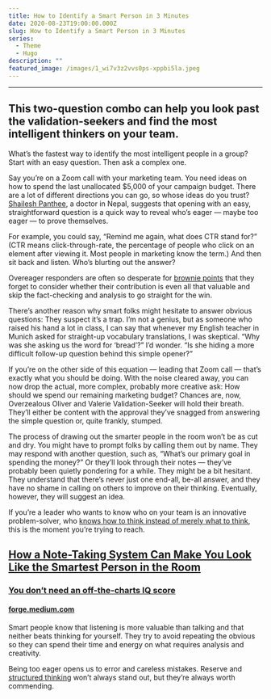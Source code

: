 ```yaml
---
title: How to Identify a Smart Person in 3 Minutes
date: 2020-08-23T19:00:00.000Z
slug: How to Identify a Smart Person in 3 Minutes
series:
  - Theme
  - Hugo
description: ""
featured_image: /images/1_wi7v3z2vvs0ps-xppbi5la.jpeg
---
```

- - -

## This two-question combo can help you look past the validation-seekers and find the most intelligent thinkers on your team.

<!--StartFragment-->

What’s the fastest way to identify the most intelligent people in a group? Start with an easy question. Then ask a complex one.

Say you’re on a Zoom call with your marketing team. You need ideas on how to spend the last unallocated $5,000 of your campaign budget. There are a lot of different directions you can go, so whose ideas do you trust? [Shailesh Panthee](https://www.quora.com/How-can-I-identify-the-smartest-person-in-the-room/answer/Shailesh-Panthee), a doctor in Nepal, suggests that opening with an easy, straightforward question is a quick way to reveal who’s eager — maybe too eager — to prove themselves.

For example, you could say, “Remind me again, what does CTR stand for?” (CTR means click-through-rate, the percentage of people who click on an element after viewing it. Most people in marketing know the term.) And then sit back and listen. Who’s blurting out the answer?

Overeager responders are often so desperate for [brownie points](https://forge.medium.com/dont-befriend-your-boss-ecab7487b9c0) that they forget to consider whether their contribution is even all that valuable and skip the fact-checking and analysis to go straight for the win.

There’s another reason why smart folks might hesitate to answer obvious questions: They suspect it’s a trap. I’m not a genius, but as someone who raised his hand a lot in class, I can say that whenever my English teacher in Munich asked for straight-up vocabulary translations, I was skeptical. “Why was she asking us the word for ‘bread’?” I’d wonder. “Is she hiding a more difficult follow-up question behind this simple opener?”

If you’re on the other side of this equation — leading that Zoom call — that’s exactly what you should be doing. With the noise cleared away, you can now drop the actual, more complex, probably more creative ask: How should we spend our remaining marketing budget? Chances are, now, Overzealous Oliver and Valerie Validation-Seeker will hold their breath. They’ll either be content with the approval they’ve snagged from answering the simple question or, quite frankly, stumped.

The process of drawing out the smarter people in the room won’t be as cut and dry. You might have to prompt folks by calling them out by name. They may respond with another question, such as, “What’s our primary goal in spending the money?” Or they’ll look through their notes — they’ve probably been quietly pondering for a while. They might be a bit hesitant. They understand that there’s never just one end-all, be-all answer, and they have no shame in calling on others to improve on their thinking. Eventually, however, they will suggest an idea.

If you’re a leader who wants to know who on your team is an innovative problem-solver, who [knows how to think instead of merely what to think](https://forge.medium.com/learn-structured-thinking-in-3-minutes-550a2dc2123c), this is the moment you’re trying to reach.

## [How a Note-Taking System Can Make You Look Like the Smartest Person in the Room](https://forge.medium.com/how-this-note-taking-system-can-elevate-your-intelligence-897aee747b17)

### [You don’t need an off-the-charts IQ score](https://forge.medium.com/how-this-note-taking-system-can-elevate-your-intelligence-897aee747b17)

#### [forge.medium.com](https://forge.medium.com/how-this-note-taking-system-can-elevate-your-intelligence-897aee747b17)

Smart people know that listening is more valuable than talking and that neither beats thinking for yourself. They try to avoid repeating the obvious so they can spend their time and energy on what requires analysis and creativity.

Being too eager opens us to error and careless mistakes. Reserve and [structured thinking](https://forge.medium.com/learn-structured-thinking-in-3-minutes-550a2dc2123c) won’t always stand out, but they’re always worth commending.

<!--EndFragment-->

<!--EndFragment-->